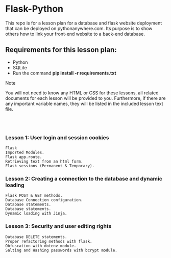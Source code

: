 # Flask-Python
This repo is for a lesson plan for a database and flask website deployment that can be deployed on pythonanywhere.com.
Its purpose is to show others how to link your front-end website to a back-end database.

## Requirements for this lesson plan:
- Python
- SQLite
- Run the command **pip install -r requirements.txt**

>[!NOTE]
> You will not need to know any HTML or CSS for these lessons, all related documents for each lesson will be provided to you. Furthermore, if there are any important variable names, they will be listed in the included lesson text file.

<br><br>

### Lesson 1: User login and session cookies
```
Flask
Imported Modules.
Flask app.route.
Retrieving text from an html form.
Flask sessions (Permanent & Temporary).
```
### Lesson 2: Creating a connection to the database and dynamic loading
```
Flask POST & GET methods.
Database Connection configuration.
Database statements.
Database statements.
Dynamic loading with Jinja.
```
### Lesson 3: Security and user editing rights
```
Database DELETE statements.
Proper refactoring methods with flask.
Obfuscation with dotenv module.
Salting and Hashing passwords with bcrypt module.
```
